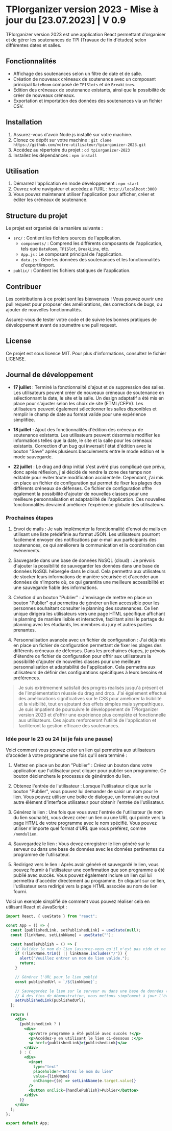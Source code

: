 # TPIorganizer version 2023 - Mise à jour du [23.07.2023] | V 0.9

TPIorganizer version 2023 est une application React permettant d'organiser et de gérer les soutenances de TPI (Travaux de fin d'études) selon différentes dates et salles.

## Fonctionnalités

- Affichage des soutenances selon un filtre de date et de salle.
- Création de nouveaux créneaux de soutenance avec un composant principal `DateRoom` composé de `TPISlots` et de `BreakLines`.
- Édition des créneaux de soutenance existants, ainsi que la possibilité de créer de nouveaux créneaux.
- Exportation et importation des données des soutenances via un fichier CSV.

## Installation

1. Assurez-vous d'avoir Node.js installé sur votre machine.
2. Clonez ce dépôt sur votre machine : `git clone https://github.com/votre-utilisateur/tpiorganizer-2023.git`
3. Accédez au répertoire du projet : `cd tpiorganizer-2023`
4. Installez les dépendances : `npm install`

## Utilisation

1. Démarrez l'application en mode développement : `npm start`
2. Ouvrez votre navigateur et accédez à l'URL : `http://localhost:3000`
3. Vous pouvez maintenant utiliser l'application pour afficher, créer et éditer les créneaux de soutenance.

## Structure du projet

Le projet est organisé de la manière suivante :

- `src/` : Contient les fichiers sources de l'application.
  - `components/` : Comprend les différents composants de l'application, tels que `DateRoom`, `TPISlot`, `BreakLine`, etc.
  - `App.js` : Le composant principal de l'application.
  - `data.js` : Gère les données des soutenances et les fonctionnalités d'export/import.
- `public/` : Contient les fichiers statiques de l'application.

## Contribuer

Les contributions à ce projet sont les bienvenues ! Vous pouvez ouvrir une pull request pour proposer des améliorations, des corrections de bugs, ou ajouter de nouvelles fonctionnalités.

Assurez-vous de tester votre code et de suivre les bonnes pratiques de développement avant de soumettre une pull request.

## License

Ce projet est sous licence MIT. Pour plus d'informations, consultez le fichier LICENSE.

## Journal de développement

- **17 juillet** : Terminé la fonctionnalité d'ajout et de suppression des salles. Les utilisateurs peuvent créer de nouveaux créneaux de soutenance en sélectionnant la date, le site et la salle. Un design adaptatif a été mis en place pour s'ajuster selon les choix de site (ETML/CFPV). Les utilisateurs peuvent également sélectionner les salles disponibles et remplir le champ de date au format valide pour une expérience simplifiée.

- **18 juillet** : Ajout des fonctionnalités d'édition des créneaux de soutenance existants. Les utilisateurs peuvent désormais modifier les informations telles que la date, le site et la salle pour les créneaux existants. Correction d'un bug qui inversait l'état d'édition avec le bouton "Save" après plusieurs basculements entre le mode édition et le mode sauvegarde.

- **22 juillet** : Le drag and drop initial s'est avéré plus compliqué que prévu, donc après réflexion, j'ai décidé de rendre la zone des temps non éditable pour éviter toute modification accidentelle. Cependant, j'ai mis en place un fichier de configuration qui permet de fixer les plages des différents créneaux de défenses. Ce fichier de configuration offre également la possibilité d'ajouter de nouvelles classes pour une meilleure personnalisation et adaptabilité de l'application. Ces nouvelles fonctionnalités devraient améliorer l'expérience globale des utilisateurs.

### Prochaines étapes

1. Envoi de mails : Je vais implémenter la fonctionnalité d'envoi de mails en utilisant une liste prédéfinie au format JSON. Les utilisateurs pourront facilement envoyer des notifications par e-mail aux participants des soutenances, ce qui améliorera la communication et la coordination des événements.

2. Sauvegarde dans une base de données NoSQL (cloud) : Je prévois d'ajouter la possibilité de sauvegarder les données dans une base de données NoSQL hébergée dans le cloud. Cela permettra aux utilisateurs de stocker leurs informations de manière sécurisée et d'accéder aux données de n'importe où, ce qui garantira une meilleure accessibilité et une sauvegarde fiable des informations.

3. Création d'un bouton "Publier" : J'envisage de mettre en place un bouton "Publier" qui permettra de générer un lien accessible pour les personnes souhaitant consulter le planning des soutenances. Ce lien unique dirigera les utilisateurs vers une page HTML spécifique affichant le planning de manière lisible et interactive, facilitant ainsi le partage du planning avec les étudiants, les membres du jury et autres parties prenantes.

4. Personnalisation avancée avec un fichier de configuration : J'ai déjà mis en place un fichier de configuration permettant de fixer les plages des différents créneaux de défenses. Dans les prochaines étapes, je prévois d'étendre ce fichier de configuration pour offrir aux utilisateurs la possibilité d'ajouter de nouvelles classes pour une meilleure personnalisation et adaptabilité de l'application. Cela permettra aux utilisateurs de définir des configurations spécifiques à leurs besoins et préférences.

> Je suis extrêmement satisfait des progrès réalisés jusqu'à présent et de l'implémentation réussie du drag and drop. J'ai également effectué des améliorations significatives sur le CSS pour améliorer la lisibilité et la visibilité, tout en ajoutant des effets simples mais sympathiques. Je suis impatient de poursuivre le développement de TPIorganizer version 2023 et d'offrir une expérience plus complète et fonctionnelle aux utilisateurs. Ces ajouts renforceront l'utilité de l'application et faciliteront la gestion efficace des soutenances.

### Idée pour le 23 ou 24 (si je fais une pause)

Voici comment vous pouvez créer un lien qui permettra aux utilisateurs d'accéder à votre programme une fois qu'il sera terminé :

1. Mettez en place un bouton "Publier" : Créez un bouton dans votre application que l'utilisateur peut cliquer pour publier son programme. Ce bouton déclenchera le processus de génération du lien.

2. Obtenez l'entrée de l'utilisateur : Lorsque l'utilisateur clique sur le bouton "Publier", vous pouvez lui demander de saisir un nom pour le lien. Vous pouvez utiliser une boîte de dialogue, un formulaire ou tout autre élément d'interface utilisateur pour obtenir l'entrée de l'utilisateur.

3. Générez le lien : Une fois que vous avez l'entrée de l'utilisateur (le nom du lien souhaité), vous devez créer un lien ou une URL qui pointe vers la page HTML de votre programme avec le nom spécifié. Vous pouvez utiliser n'importe quel format d'URL que vous préférez, comme `/nomdulien`.

4. Sauvegardez le lien : Vous devez enregistrer le lien généré sur le serveur ou dans une base de données avec les données pertinentes du programme de l'utilisateur.

5. Redirigez vers le lien : Après avoir généré et sauvegardé le lien, vous pouvez fournir à l'utilisateur une confirmation que son programme a été publié avec succès. Vous pouvez également inclure un lien qui lui permettra d'accéder directement au programme. En cliquant sur ce lien, l'utilisateur sera redirigé vers la page HTML associée au nom de lien fourni.

Voici un exemple simplifié de comment vous pouvez réaliser cela en utilisant React et JavaScript :

```jsx
import React, { useState } from "react";

const App = () => {
  const [publishedLink, setPublishedLink] = useState(null);
  const [linkName, setLinkName] = useState("");

  const handlePublish = () => {
    // Validez le nom du lien (assurez-vous qu'il n'est pas vide et ne contient pas de caractères invalides)
    if (!linkName.trim() || linkName.includes("/")) {
      alert("Veuillez entrer un nom de lien valide.");
      return;
    }

    // Générez l'URL pour le lien publié
    const publishedUrl = `/${linkName}`;

    // Sauvegardez le lien sur le serveur ou dans une base de données (vous pouvez mettre en œuvre cette partie en fonction de votre configuration de serveur)
    // À des fins de démonstration, nous mettons simplement à jour l'état ici.
    setPublishedLink(publishedUrl);
  };

  return (
    <div>
      {publishedLink ? (
        <div>
          <p>Votre programme a été publié avec succès !</p>
          <p>Accédez-y en utilisant le lien ci-dessous :</p>
          <a href={publishedLink}>{publishedLink}</a>
        </div>
      ) : (
        <div>
          <input
            type="text"
            placeholder="Entrez le nom du lien"
            value={linkName}
            onChange={(e) => setLinkName(e.target.value)}
          />
          <button onClick={handlePublish}>Publier</button>
        </div>
      )}
    </div>
  );
};

export default App;
```
